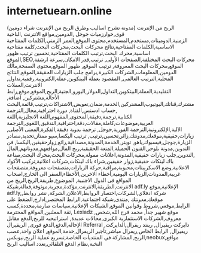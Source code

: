# internetuearn.online
(الربح من الإنترنت (مدونة تشرح اساليب وطرق الربح من الإنترنت
شراء دومين قوى,خوارزميات جوجل ,الدومين,مواقع الانترنت ,الناحية الزمنية,الدومينات,مستخدم,المستخدم,محتوى الموقع,العمر الزمني,الكلمات المفتاحية الاساسية,الكلمات المفتاحية,نتائج محركات البحث,محركات البحث,كلمة مفتاحية اساسية,محرك البحث,ترتيب الكلمات المفتاحية,تحسين ترتيب ظهور الموقع,SEO,محركات البحث المختلفة,الصفحات الأولى, ترتيب,قدر الامكان,سرعة ارشفة الموقع,محركات البحث المعروفة, ترتيب الموقع, ظهور الموقع,محتوى الصفحة,مالك الدومين,المعلومات,الشركات الكبيرة,برامج جلب الزيارات الحقيقة,الموقع,النتائج المحلية,الترتيب العالمى, المقصود بعملة البيتكوين,عملة,الكترونية,رقمية,تداول,
الانترنت,العملات التقليدية,العملة,البيتكوين,التداول,الدولار,اليورو,الجنية,الربح,الموقع,موقع,رابط الأحالة,مشتركين, اضافة, مشترك,قناتك,اليوتيوب,المشتركين,الخدمة,ضمان,تعويض,الاشتراكات,ترتيب,قائمة,البحث,حساب ادسنس,القناة, دورة احترافية,مجال,الترجمة الكتابية,ترجمة,دقيقة,المحتوى,المفهوم,اللغة الانجليزية,اللغة العربية,موضوعات,كاملة,مقالات,دقة,احترافية,التدقيق,اللغوى,الترجمة الآلية,الإلكترونية,الترجمة الفورية,جوجل, ترجمة يدوية دقيقة,الفكرة,المعنى الأصلى, زيارات,حقيقية,موقعك,مدونتك,زائر,تحسين,ترتيب,
ترتيب اليكسا,سيو ممتاز,تحديد,مصادر الزيارة,جوجل,فيسبوك,ياهو, تويتر,الخدمة,المدونة,مصداقية,رائع,زوارحقيقين,اليكسا, فن التدوين,مدونة بلوجر,الفنون الجميلة,المتعة الحقيقية,ربح المال,مواقعهم,مدوناتهم,المال ,التدوين,جلب زيارات حقيقية,المدونة,اعلانات ممولة,محركات البحث,محرك البحث,صناعة باك لينكات حقيقية,زوار حقيقين,شراء باك لينكات,شركات اعلانية,تركيب الأكواد الاعلانية,وضع الاسكريبتات,محبوبة,مراقبة,حركة الزيارات,متصفحات معروفة,متصفحات غريبة,المدونات,الزيارات اليومية,أخطاء الاخرين,الأخطاء,السفر الى الخارج,اصحاب المواقع فى الدول الاجنبية, الموضوع,طريقة,الربح,الربح من الانترنت,الطريقة,الانترنت,مؤكدة,مجربة,موثوقة,فعالة,شبكة adf.ly الإعلانية,موقع adf.ly,شركة ادفلاي,الشركات,اختصار الروابط,الاعلان,الشركة, نشر روابط, موقعك,مدونتك ,منتدى,شبكة اجتماعية,الرابط المختصر,ادارج,الضغط على الرابط,موقعي,شروط وقوانين الموقع,الشبكات الإعلانية,سياسات صارمة,محددة,كسب ثقة المعلنين,المواقع المحترمة, Lexiadz ,موقع شهير جداً, محمد فرج الله,شخص معروف,الشركات الاستثمارية الكبرى,مجالات عديدة,
استراتيجيه للربح,الدفع مقابل الإحاله,الدفع,الدفع فورى, الريفيرال Referral ,دايركت ريفيرال, رينتد ريفرال,الدايركت ريفيرال, الرابط الخاص,ريفرال مباشر,تأجير الريفرال,خدمة,الموقع, اعلان واحد,عصب الربح,المشاركة في المنتديات الخاصة,تسريع عملية الربح,نيوبكس,neobux,مواقع النخبة,نظام الدفع التلقائي,تعدد اساليب الربح

